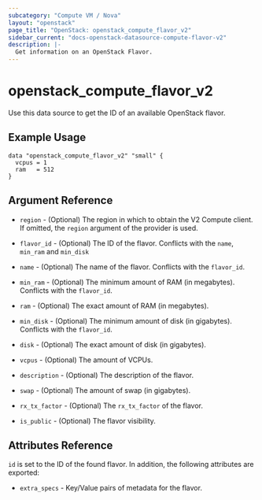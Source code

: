 ```yaml
---
subcategory: "Compute VM / Nova"
layout: "openstack"
page_title: "OpenStack: openstack_compute_flavor_v2"
sidebar_current: "docs-openstack-datasource-compute-flavor-v2"
description: |-
  Get information on an OpenStack Flavor.
---
```


# openstack\_compute\_flavor\_v2

Use this data source to get the ID of an available OpenStack flavor.

## Example Usage

```hcl
data "openstack_compute_flavor_v2" "small" {
  vcpus = 1
  ram   = 512
}
```

## Argument Reference

* `region` - (Optional) The region in which to obtain the V2 Compute client.
    If omitted, the `region` argument of the provider is used.

* `flavor_id` - (Optional) The ID of the flavor. Conflicts with the `name`,
    `min_ram` and `min_disk`

* `name` - (Optional) The name of the flavor. Conflicts with the `flavor_id`.

* `min_ram` - (Optional) The minimum amount of RAM (in megabytes). Conflicts
   with the `flavor_id`.

* `ram` - (Optional) The exact amount of RAM (in megabytes).

* `min_disk` - (Optional) The minimum amount of disk (in gigabytes). Conflicts
   with the `flavor_id`.

* `disk` - (Optional) The exact amount of disk (in gigabytes).

* `vcpus` - (Optional) The amount of VCPUs.

* `description` - (Optional) The description of the flavor.

* `swap` - (Optional) The amount of swap (in gigabytes).

* `rx_tx_factor` - (Optional) The `rx_tx_factor` of the flavor.

* `is_public` - (Optional) The flavor visibility.


## Attributes Reference

`id` is set to the ID of the found flavor. In addition, the following attributes
are exported:

* `extra_specs` - Key/Value pairs of metadata for the flavor.
